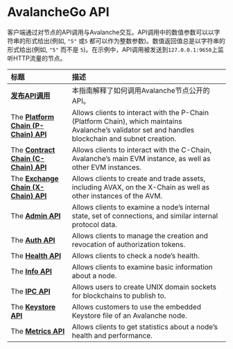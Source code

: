 # AvalancheGo API

客户端通过对节点的API调用与Avalanche交互。API调用中的数值参数可以以字符串的形式给出\(例如, `"5"` 或`5` 都可以作为整数参数\)。数值返回值总是以字符串的形式给出\(例如, `"5"` 而不是 `5`\)。在示例中，API调用被发送到`127.0.0.1:9650`上监听HTTP流量的节点。

| 标题 | 描述 |
| :--- | :--- |
| [**发布API调用**](issuing-api-calls.md) | 本指南解释了如何调用Avalanche节点公开的API。|
| The [**Platform Chain \(P-Chain\) API**](platform-chain-p-chain-api.md) | Allows clients to interact with the P-Chain \(Platform Chain\), which maintains Avalanche’s validator set and handles blockchain and subnet creation. |
| The [**Contract Chain \(C-Chain\) API**](contract-chain-c-chain-api.md) | Allows clients to interact with the C-Chain, Avalanche’s main EVM instance, as well as other EVM instances. |
| The [**Exchange Chain \(X-Chain\) API**](exchange-chain-x-chain-api.md) | Allows clients to create and trade assets, including AVAX, on the X-Chain as well as other instances of the AVM. |
| The [**Admin API**](admin-api.md) | Allows clients to examine a node’s internal state, set of connections, and similar internal protocol data. |
| The [**Auth API**](auth-api.md) | Allows clients to manage the creation and revocation of authorization tokens. |
| The [**Health API**](health-api.md) | Allows clients to check a node’s health. |
| The [**Info API**](info-api.md) | Allows clients to examine basic information about a node. |
| The [**IPC API**](ipc-api.md) | Allows users to create UNIX domain sockets for blockchains to publish to. |
| The [**Keystore API**](keystore-api.md) | Allows customers to use the embedded Keystore file of an Avalanche node. |
| The [**Metrics API**](metrics-api.md) | Allows clients to get statistics about a node’s health and performance. |

<!--stackedit_data:
eyJoaXN0b3J5IjpbMTI4ODU1MTQ3NF19
-->
